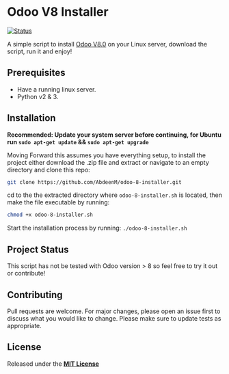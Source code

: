 # Odoo V8 Installer

[![Status](https://travis-ci.org/AbdeenM/odoo-8-installer.svg?branch=master)](https://travis-ci.org/AbdeenM/odoo-8-installer)

A simple script to install [Odoo V8.0](https://www.odoo.com/) on your Linux server, download the script, run it and enjoy!

## Prerequisites

* Have a running linux server.
* Python v2 & 3.

## Installation

**Recommended: Update your system server before continuing, for Ubuntu run `sudo apt-get update` && `sudo apt-get upgrade`**

Moving Forward this assumes you have everything setup, to install the project either download the .zip file and extract or navigate to an empty directory and clone this repo:
```bash
git clone https://github.com/AbdeenM/odoo-8-installer.git
```
cd to the the extracted directory where `odoo-8-installer.sh` is located, then make the file executable by running:
```bash
chmod +x odoo-8-installer.sh
```
Start the installation process by running: `./odoo-8-installer.sh`

## Project Status

This script has not be tested with Odoo version > 8 so feel free to try it out or contribute!

## Contributing

Pull requests are welcome. For major changes, please open an issue first to discuss what you would like to change.
Please make sure to update tests as appropriate.

## License

Released under the **[MIT License](http://mit-license.org/)**
